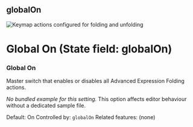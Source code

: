 ## globalOn

![Keymap actions configured for folding and unfolding](https://github.com/AntoniRokitnicki/AdvancedExpressionFolding/assets/3055326/35863f50-d441-4402-8172-db6e75962350)

# Global On (State field: globalOn)

### Global On
Master switch that enables or disables all Advanced Expression Folding actions.

_No bundled example for this setting._
This option affects editor behaviour without a dedicated sample file.

Default: On
Controlled by: `globalOn`
Related features: (none)
